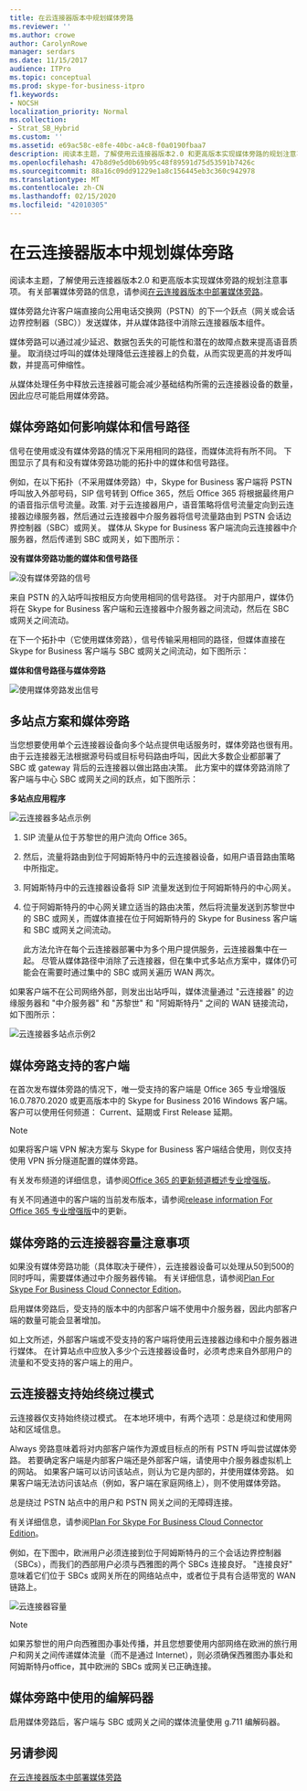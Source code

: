 ```yaml
---
title: 在云连接器版本中规划媒体旁路
ms.reviewer: ''
ms.author: crowe
author: CarolynRowe
manager: serdars
ms.date: 11/15/2017
audience: ITPro
ms.topic: conceptual
ms.prod: skype-for-business-itpro
f1.keywords:
- NOCSH
localization_priority: Normal
ms.collection:
- Strat_SB_Hybrid
ms.custom: ''
ms.assetid: e69ac58c-e8fe-40bc-a4c8-f0a0190fbaa7
description: 阅读本主题，了解使用云连接器版本2.0 和更高版本实现媒体旁路的规划注意事项。 有关部署媒体旁路的信息，请参阅在云连接器版本中部署媒体旁路。
ms.openlocfilehash: 47b8d9e5d0b69b95c48f89591d75d53591b7426c
ms.sourcegitcommit: 88a16c09dd91229e1a8c156445eb3c360c942978
ms.translationtype: MT
ms.contentlocale: zh-CN
ms.lasthandoff: 02/15/2020
ms.locfileid: "42010305"
---
```

# <a name="plan-for-media-bypass-in-cloud-connector-edition"></a>在云连接器版本中规划媒体旁路
 
阅读本主题，了解使用云连接器版本2.0 和更高版本实现媒体旁路的规划注意事项。 有关部署媒体旁路的信息，请参阅[在云连接器版本中部署媒体旁路](deploy-media-bypass-in-cloud-connector.md)。
  
媒体旁路允许客户端直接向公用电话交换网（PSTN）的下一个跃点（网关或会话边界控制器（SBC））发送媒体，并从媒体路径中消除云连接器版本组件。
  
媒体旁路可以通过减少延迟、数据包丢失的可能性和潜在的故障点数来提高语音质量。 取消绕过呼叫的媒体处理降低云连接器上的负载，从而实现更高的并发呼叫数，并提高可伸缩性。 
  
 从媒体处理任务中释放云连接器可能会减少基础结构所需的云连接器设备的数量，因此应尽可能启用媒体旁路。
  
## <a name="how-media-bypass-affects-media-and-signaling-pathways"></a>媒体旁路如何影响媒体和信号路径

信号在使用或没有媒体旁路的情况下采用相同的路径，而媒体流将有所不同。 下图显示了具有和没有媒体旁路功能的拓扑中的媒体和信号路径。 
  
例如，在以下拓扑（不采用媒体旁路）中，Skype for Business 客户端将 PSTN 呼叫放入外部号码，SIP 信号转到 Office 365，然后 Office 365 将根据最终用户的语音指示信号流量。政策. 对于云连接器用户，语音策略将信号流量定向到云连接器边缘服务器，然后通过云连接器中介服务器将信号流量路由到 PSTN 会话边界控制器（SBC）或网关。 媒体从 Skype for Business 客户端流向云连接器中介服务器，然后传递到 SBC 或网关，如下图所示：
  
**没有媒体旁路功能的媒体和信号路径**

![没有媒体旁路的信号](../../media/5cd7e3bf-2565-4bd9-ad5a-f03e13c01060.png)
  
来自 PSTN 的入站呼叫按相反方向使用相同的信号路径。 对于内部用户，媒体仍将在 Skype for Business 客户端和云连接器中介服务器之间流动，然后在 SBC 或网关之间流动。
  
在下一个拓扑中（它使用媒体旁路），信号传输采用相同的路径，但媒体直接在 Skype for Business 客户端与 SBC 或网关之间流动，如下图所示：
  
**媒体和信号路径与媒体旁路**

![使用媒体旁路发出信号](../../media/60400c38-4921-4964-89f2-5e53b68fb497.png)
  
## <a name="multi-site-scenario-and-media-bypass"></a>多站点方案和媒体旁路

当您想要使用单个云连接器设备向多个站点提供电话服务时，媒体旁路也很有用。 由于云连接器无法根据源号码或目标号码路由呼叫，因此大多数企业都部署了 SBC 或 gateway 背后的云连接器以做出路由决策。 此方案中的媒体旁路消除了客户端与中心 SBC 或网关之间的跃点，如下图所示：
  
**多站点应用程序**

![云连接器多站点示例](../../media/ace8dc3c-1082-46a2-b8b4-98cbf678620e.png)
  
1. SIP 流量从位于苏黎世的用户流向 Office 365。
    
2. 然后，流量将路由到位于阿姆斯特丹中的云连接器设备，如用户语音路由策略中所指定。
    
3. 阿姆斯特丹中的云连接器设备将 SIP 流量发送到位于阿姆斯特丹的中心网关。
    
4. 位于阿姆斯特丹的中心网关建立适当的路由决策，然后将流量发送到苏黎世中的 SBC 或网关，而媒体直接在位于阿姆斯特丹的 Skype for Business 客户端和 SBC 或网关之间流动。
    
   此方法允许在每个云连接器部署中为多个用户提供服务，云连接器集中在一起。 尽管从媒体路径中消除了云连接器，但在集中式多站点方案中，媒体仍可能会在需要时通过集中的 SBC 或网关遍历 WAN 两次。
  
如果客户端不在公司网络外部，则发出出站呼叫，媒体流量通过 "云连接器" 的边缘服务器和 "中介服务器" 和 "苏黎世" 和 "阿姆斯特丹" 之间的 WAN 链接流动，如下图所示：
  
![云连接器多站点示例2](../../media/ef95839c-4552-440e-9698-7615707a1b50.png)
  
## <a name="supported-clients-for-media-bypass"></a>媒体旁路支持的客户端

在首次发布媒体旁路的情况下，唯一受支持的客户端是 Office 365 专业增强版16.0.7870.2020 或更高版本中的 Skype for Business 2016 Windows 客户端。 客户可以使用任何频道： Current、延期或 First Release 延期。 
  
> [!NOTE]
> 如果将客户端 VPN 解决方案与 Skype for Business 客户端结合使用，则仅支持使用 VPN 拆分隧道配置的媒体旁路。 
  
有关发布频道的详细信息，请参阅[Office 365 的更新频道概述专业增强版](https://support.office.com/article/Overview-of-update-channels-for-Office-365-ProPlus-9ccf0f13-28ff-4975-9bd2-7e4ea2fefef4?ui=en-US&amp;rs=en-US&amp;ad=US)。
  
有关不同通道中的客户端的当前发布版本，请参阅[release information For Office 365 专业增强版](https://docs.microsoft.com/officeupdates/release-notes-office365-proplus)中的更新。 
  
## <a name="cloud-connector-capacity-considerations-with-media-bypass"></a>媒体旁路的云连接器容量注意事项

如果没有媒体旁路功能（具体取决于硬件），云连接器设备可以处理从50到500的同时呼叫，需要媒体通过中介服务器传输。 有关详细信息，请参阅[Plan For Skype For Business Cloud Connector Edition](https://technet.microsoft.com/library/mt605227.aspx)。 
  
启用媒体旁路后，受支持的版本中的内部客户端不使用中介服务器，因此内部客户端的数量可能会显著增加。 
  
如上文所述，外部客户端或不受支持的客户端将使用云连接器边缘和中介服务器进行媒体。 在计算站点中应放入多少个云连接器设备时，必须考虑来自外部用户的流量和不受支持的客户端上的用户。
  
## <a name="cloud-connector-supports-always-bypass-mode"></a>云连接器支持始终绕过模式

云连接器仅支持始终绕过模式。 在本地环境中，有两个选项：总是绕过和使用网站和区域信息。
  
Always 旁路意味着将对内部客户端作为源或目标点的所有 PSTN 呼叫尝试媒体旁路。 若要确定客户端是内部客户端还是外部客户端，请使用中介服务器虚拟机上的网站。 如果客户端可以访问该站点，则认为它是内部的，并使用媒体旁路。 如果客户端无法访问该站点（例如，客户端在家庭网络上），则不使用媒体旁路。 
  
总是绕过 PSTN 站点中的用户和 PSTN 网关之间的无障碍连接。 
  
有关详细信息，请参阅[Plan For Skype For Business Cloud Connector Edition](https://technet.microsoft.com/library/mt605227.aspx)。 
  
例如，在下图中，欧洲用户必须连接到位于阿姆斯特丹的三个会话边界控制器（SBCs），而我们的西部用户必须与西雅图的两个 SBCs 连接良好。 "连接良好" 意味着它们位于 SBCs 或网关所在的网络站点中，或者位于具有合适带宽的 WAN 链路上。
  
![云连接器容量](../../media/efb2269b-d44f-474e-aea8-c5158e729cfe.png)
  
> [!NOTE]
> 如果苏黎世的用户向西雅图办事处传播，并且您想要使用内部网络在欧洲的旅行用户和网关之间传递媒体流量（而不是通过 Internet），则必须确保西雅图办事处和阿姆斯特丹office，其中欧洲的 SBCs 或网关已正确连接。 
  
## <a name="codecs-used-in-media-bypass"></a>媒体旁路中使用的编解码器

启用媒体旁路后，客户端与 SBC 或网关之间的媒体流量使用 g.711 编解码器。 
  
## <a name="see-also"></a>另请参阅

[在云连接器版本中部署媒体旁路](deploy-media-bypass-in-cloud-connector.md)
